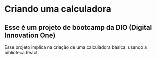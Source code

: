 # Criando uma calculadora

## Esse é um projeto de bootcamp da DIO (Digital Innovation One)

Esse projeto implica na criação de uma calculadora básica, usando a biblioteca React.
